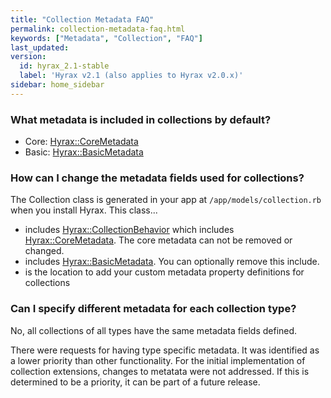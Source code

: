 ```yaml
---
title: "Collection Metadata FAQ"
permalink: collection-metadata-faq.html
keywords: ["Metadata", "Collection", "FAQ"]
last_updated:
version:
  id: hyrax_2.1-stable
  label: 'Hyrax v2.1 (also applies to Hyrax v2.0.x)'
sidebar: home_sidebar
---
```


### What metadata is included in collections by default?

* Core: [Hyrax::CoreMetadata](https://github.com/samvera/hyrax/blob/master/app/models/concerns/hyrax/core_metadata.rb)
* Basic: [Hyrax::BasicMetadata](https://github.com/samvera/hyrax/blob/master/app/models/concerns/hyrax/basic_metadata.rb)

### How can I change the metadata fields used for collections?

The Collection class is generated in your app at `/app/models/collection.rb` when you install Hyrax.  This class...
 * includes [Hyrax::CollectionBehavior](https://github.com/samvera/hyrax/blob/master/app/models/concerns/hyrax/collection_behavior.rb) which includes [Hyrax::CoreMetadata](https://github.com/samvera/hyrax/blob/master/app/models/concerns/hyrax/core_metadata.rb).  The core metadata can not be removed or changed.
 * includes [Hyrax::BasicMetadata](https://github.com/samvera/hyrax/blob/master/app/models/concerns/hyrax/basic_metadata.rb).  You can optionally remove this include.
 * is the location to add your custom metadata property definitions for collections

### Can I specify different metadata for each collection type?

No, all collections of all types have the same metadata fields defined.

There were requests for having type specific metadata.  It was identified as a lower priority than other functionality.  For the initial implementation of collection extensions, changes to metatata were not addressed.  If this is determined to be a priority, it can be part of a future release.
